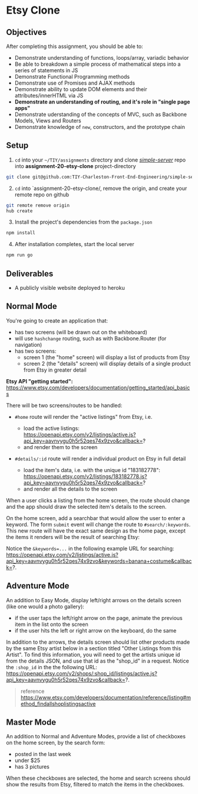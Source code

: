 # Etsy Clone

## Objectives

After completing this assignment, you should be able to:

* Demonstrate understanding of functions, loops/array, variadic behavior
* Be able to breakdown a simple process of mathematical steps into a series of statements in JS
* Demonstrate Functional Programming methods
* Demonstrate use of Promises and AJAX methods
* Demonstrate ability to update DOM elements and their attributes/innerHTML via JS
* __Demonstrate an understanding of routing, and it's role in "single page apps"__
* Demonstrate uderstanding of the concepts of MVC, such as Backbone Models, Views and Routers
* Demonstrate knowledge of `new`, constructors, and the prototype chain

## Setup


1. `cd` into your `~/TIY/assignments` directory and clone [*simple-server*](https://github.com/TIY-Charleston-Front-End-Engineering/simple-server) repo into **assignment-20-etsy-clone** project-directory
  ```sh
  git clone git@github.com:TIY-Charleston-Front-End-Engineering/simple-server.git assignment-20-etsy-clone
  ```

2. `cd` into `assignment-20-etsy-clone/, remove the origin, and create your remote repo on github
  ```sh
  git remote remove origin
  hub create
  ```

3. Install the project's dependencies from the `package.json`
  ```sh
  npm install
  ```

4. After installation completes, start the local server
  ```sh
  npm run go
  ```

## Deliverables

* A publicly visible website deployed to heroku

## Normal Mode

You're going to create an application that:

- has two screens (will be drawn out on the whiteboard)
- will use `hashchange` routing, such as with Backbone.Router (for navigation)
- has two screens:
    - screen 1 (the "home" screen) will display a list of products from Etsy
    - screen 2 (the "details" screen) will display details of a single product from Etsy in greater detail

**Etsy API "getting started":** https://www.etsy.com/developers/documentation/getting_started/api_basics

There will be two screens/routes to be handled:

- `#home` route will render the "active listings" from Etsy, i.e.

    - load the active listings: https://openapi.etsy.com/v2/listings/active.js?api_key=aavnvygu0h5r52qes74x9zvo&callback=?
    - and render them to the screen

- `#details/:id` route will render a individual product on Etsy in full detail

    - load the item's data, i.e. with the unique id "183182778": https://openapi.etsy.com/v2/listings/183182778.js?api_key=aavnvygu0h5r52qes74x9zvo&callback=?
    - and render all the details to the screen

When a user clicks a listing from the home screen, the route should change and the app should draw the selected item's details to the screen.

On the home screen, add a searchbar that would allow the user to enter a keyword. The form `submit` event will change the route to `#search/:keywords`. This new route will have the exact same design as the home page, except the items it renders will be the result of searching Etsy:

Notice the `&keywords=...` in the following example URL for searching: https://openapi.etsy.com/v2/listings/active.js?api_key=aavnvygu0h5r52qes74x9zvo&keywords=banana+costume&callback=?.

## Adventure Mode

An addition to Easy Mode, display left/right arrows on the details screen (like one would a photo gallery):

- if the user taps the left/right arrow on the page, animate the previous item in the list onto the screen
- if the user hits the left or right arrow on the keyboard, do the same

In addition to the arrows, the details screen should list other products made by the same Etsy artist below in a section titled "Other Listings from this Artist". To find this information, you will need to get the artists unique id from the details JSON, and use that id as the "shop_id" in a request. Notice the `:shop_id` in the the following URL: https://openapi.etsy.com/v2/shops/:shop_id/listings/active.js?api_key=aavnvygu0h5r52qes74x9zvo&callback=?.

> reference https://www.etsy.com/developers/documentation/reference/listing#method_findallshoplistingsactive

## Master Mode

An addition to Normal and Adventure Modes, provide a list of checkboxes on the home screen, by the search form:

- posted in the last week
- under $25
- has 3 pictures

When these checkboxes are selected, the home and search screens should show the results from Etsy, filtered to match the items in the checkboxes.
